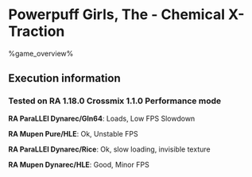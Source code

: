 # Powerpuff Girls, The - Chemical X-Traction 

%game_overview%

## Execution information

### Tested on RA 1.18.0 Crossmix 1.1.0 Performance mode

**RA ParaLLEl Dynarec/Gln64**: Loads, Low FPS Slowdown

**RA Mupen Pure/HLE**: Ok, Unstable FPS

**RA ParaLLEl Dynarec/Rice**: Ok, slow loading, invisible texture

**RA Mupen Dynarec/HLE**: Good, Minor FPS
